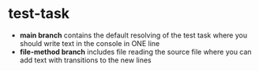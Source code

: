 # test-task
- **main branch** contains the default resolving of the test task where you should write text in the console in ONE line <br>
- **file-method branch** includes file reading the source file where you can add text with transitions to the new lines
